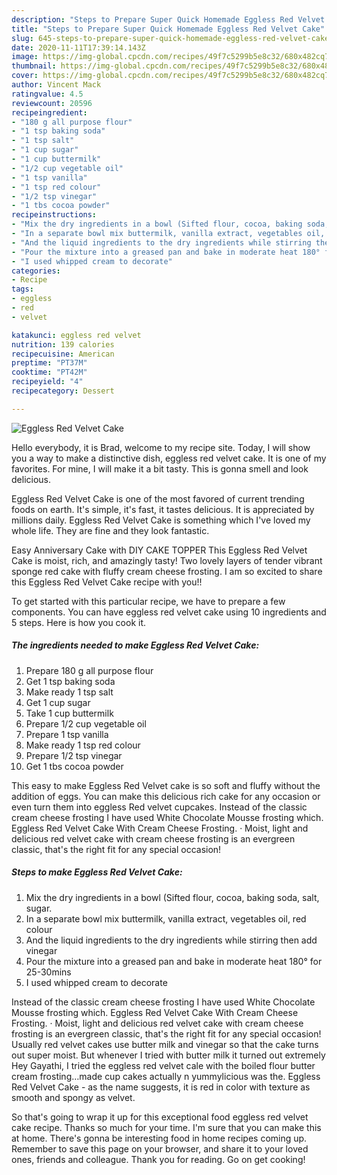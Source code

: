 ```yaml
---
description: "Steps to Prepare Super Quick Homemade Eggless Red Velvet Cake"
title: "Steps to Prepare Super Quick Homemade Eggless Red Velvet Cake"
slug: 645-steps-to-prepare-super-quick-homemade-eggless-red-velvet-cake
date: 2020-11-11T17:39:14.143Z
image: https://img-global.cpcdn.com/recipes/49f7c5299b5e8c32/680x482cq70/eggless-red-velvet-cake-recipe-main-photo.jpg
thumbnail: https://img-global.cpcdn.com/recipes/49f7c5299b5e8c32/680x482cq70/eggless-red-velvet-cake-recipe-main-photo.jpg
cover: https://img-global.cpcdn.com/recipes/49f7c5299b5e8c32/680x482cq70/eggless-red-velvet-cake-recipe-main-photo.jpg
author: Vincent Mack
ratingvalue: 4.5
reviewcount: 20596
recipeingredient:
- "180 g all purpose flour"
- "1 tsp baking soda"
- "1 tsp salt"
- "1 cup sugar"
- "1 cup buttermilk"
- "1/2 cup vegetable oil"
- "1 tsp vanilla"
- "1 tsp red colour"
- "1/2 tsp vinegar"
- "1 tbs cocoa powder"
recipeinstructions:
- "Mix the dry ingredients in a bowl (Sifted flour, cocoa, baking soda, salt, sugar."
- "In a separate bowl mix buttermilk, vanilla extract, vegetables oil, red colour"
- "And the liquid ingredients to the dry ingredients while stirring then add vinegar"
- "Pour the mixture into a greased pan and bake in moderate heat 180° for 25-30mins"
- "I used whipped cream to decorate"
categories:
- Recipe
tags:
- eggless
- red
- velvet

katakunci: eggless red velvet 
nutrition: 139 calories
recipecuisine: American
preptime: "PT37M"
cooktime: "PT42M"
recipeyield: "4"
recipecategory: Dessert

---
```



![Eggless Red Velvet Cake](https://img-global.cpcdn.com/recipes/49f7c5299b5e8c32/680x482cq70/eggless-red-velvet-cake-recipe-main-photo.jpg)

Hello everybody, it is Brad, welcome to my recipe site. Today, I will show you a way to make a distinctive dish, eggless red velvet cake. It is one of my favorites. For mine, I will make it a bit tasty. This is gonna smell and look delicious.

Eggless Red Velvet Cake is one of the most favored of current trending foods on earth. It's simple, it's fast, it tastes delicious. It is appreciated by millions daily. Eggless Red Velvet Cake is something which I've loved my whole life. They are fine and they look fantastic.

Easy Anniversary Cake with DIY CAKE TOPPER This Eggless Red Velvet Cake is moist, rich, and amazingly tasty! Two lovely layers of tender vibrant sponge red cake with fluffy cream cheese frosting. I am so excited to share this Eggless Red Velvet Cake recipe with you!!


To get started with this particular recipe, we have to prepare a few components. You can have eggless red velvet cake using 10 ingredients and 5 steps. Here is how you cook it.

<!--inarticleads1-->

##### The ingredients needed to make Eggless Red Velvet Cake:

1. Prepare 180 g all purpose flour
1. Get 1 tsp baking soda
1. Make ready 1 tsp salt
1. Get 1 cup sugar
1. Take 1 cup buttermilk
1. Prepare 1/2 cup vegetable oil
1. Prepare 1 tsp vanilla
1. Make ready 1 tsp red colour
1. Prepare 1/2 tsp vinegar
1. Get 1 tbs cocoa powder


This easy to make Eggless Red Velvet cake is so soft and fluffy without the addition of eggs. You can make this delicious rich cake for any occasion or even turn them into eggless Red velvet cupcakes. Instead of the classic cream cheese frosting I have used White Chocolate Mousse frosting which. Eggless Red Velvet Cake With Cream Cheese Frosting. · Moist, light and delicious red velvet cake with cream cheese frosting is an evergreen classic, that&#39;s the right fit for any special occasion! 

<!--inarticleads2-->

##### Steps to make Eggless Red Velvet Cake:

1. Mix the dry ingredients in a bowl (Sifted flour, cocoa, baking soda, salt, sugar.
1. In a separate bowl mix buttermilk, vanilla extract, vegetables oil, red colour
1. And the liquid ingredients to the dry ingredients while stirring then add vinegar
1. Pour the mixture into a greased pan and bake in moderate heat 180° for 25-30mins
1. I used whipped cream to decorate


Instead of the classic cream cheese frosting I have used White Chocolate Mousse frosting which. Eggless Red Velvet Cake With Cream Cheese Frosting. · Moist, light and delicious red velvet cake with cream cheese frosting is an evergreen classic, that&#39;s the right fit for any special occasion! Usually red velvet cakes use butter milk and vinegar so that the cake turns out super moist. But whenever I tried with butter milk it turned out extremely Hey Gayathi, I tried the eggless red velvet cale with the boiled flour butter cream frosting…made cup cakes actually n yummylicious was the. Eggless Red Velvet Cake - as the name suggests, it is red in color with texture as smooth and spongy as velvet. 

So that's going to wrap it up for this exceptional food eggless red velvet cake recipe. Thanks so much for your time. I'm sure that you can make this at home. There's gonna be interesting food in home recipes coming up. Remember to save this page on your browser, and share it to your loved ones, friends and colleague. Thank you for reading. Go on get cooking!
